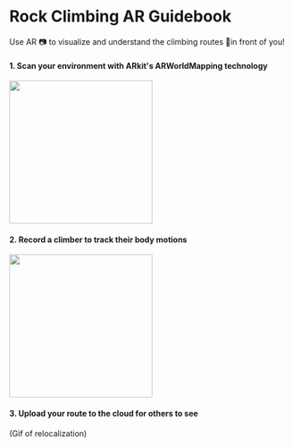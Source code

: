 # Rock Climbing AR Guidebook
Use AR 📷 to visualize and understand the climbing routes 🧗in front of you!


 
#### 1. Scan your environment with ARkit's ARWorldMapping technology

<img src="https://github.com/dhasl002/rock_climbing_AR_Guidebook/blob/master/Resources/world_scan.gif" width="256">

#### 2. Record a climber to track their body motions

<img src="https://github.com/dhasl002/rock_climbing_AR_Guidebook/blob/master/Resources/climber_scan.gif" width="256">

#### 3. Upload your route to the cloud for others to see

(Gif of relocalization) 
